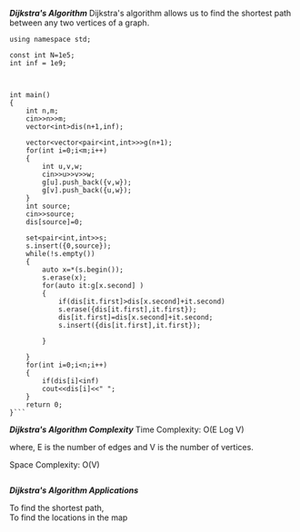 ***Dijkstra's Algorithm***
Dijkstra's algorithm allows us to find the shortest path between any two vertices of a graph.




```#include<bits/stdc++.h>
using namespace std;

const int N=1e5;
int inf = 1e9;



int main()
{  
	int n,m;
	cin>>n>>m;
	vector<int>dis(n+1,inf);

	vector<vector<pair<int,int>>>g(n+1);
	for(int i=0;i<m;i++)
	{
		int u,v,w;
		cin>>u>>v>>w;
		g[u].push_back({v,w});
		g[v].push_back({u,w});
	}
	int source;
	cin>>source;
	dis[source]=0;
	
	set<pair<int,int>>s;
	s.insert({0,source});
	while(!s.empty())
	{
		auto x=*(s.begin());
		s.erase(x);
		for(auto it:g[x.second] )
		{
			if(dis[it.first]>dis[x.second]+it.second)
			s.erase({dis[it.first],it.first});
			dis[it.first]=dis[x.second]+it.second;
			s.insert({dis[it.first],it.first});
		
		}
		
	}
	for(int i=0;i<n;i++)
	{
		if(dis[i]<inf)
		cout<<dis[i]<<" ";
	}
	return 0;
}```

```
***Dijkstra's Algorithm Complexity***
Time Complexity: O(E Log V)

where, E is the number of edges and V is the number of vertices.


Space Complexity: O(V)
```

```
***Dijkstra's Algorithm Applications***

To find the shortest path,   
   To find the locations in the map
```

